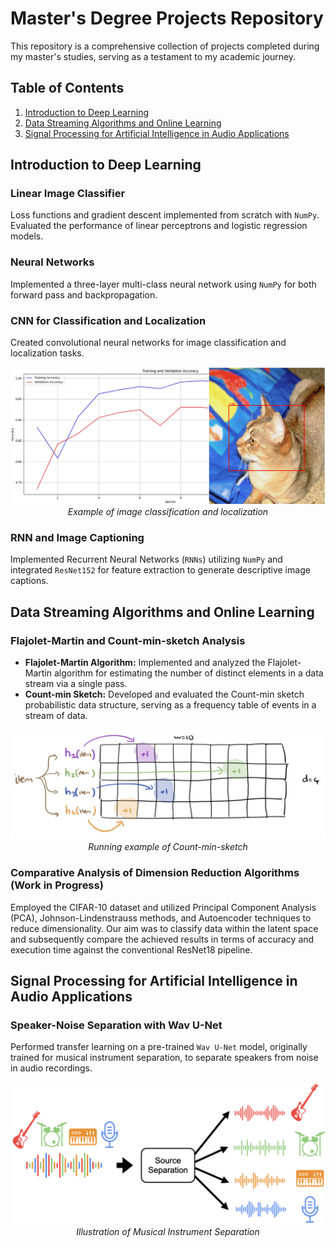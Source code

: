 # Master's Degree Projects Repository

This repository is a comprehensive collection of projects completed during my master's studies, serving as a testament to my academic journey.

## Table of Contents
1. [Introduction to Deep Learning](#introduction-to-deep-learning)
2. [Data Streaming Algorithms and Online Learning](#data-streaming-algorithms-and-online-learning)
3. [Signal Processing for Artificial Intelligence in Audio Applications](#signal-processing-for-artificial-intelligence-in-audio-applications)


## Introduction to Deep Learning <a name="introduction-to-deep-learning"></a>

### Linear Image Classifier
Loss functions and gradient descent implemented from scratch with `NumPy`. Evaluated the performance of linear perceptrons and logistic regression models.

### Neural Networks
Implemented a three-layer multi-class neural network using `NumPy` for both forward pass and backpropagation.

### CNN for Classification and Localization
Created convolutional neural networks for image classification and localization tasks.

<p align="center">
  <img src="https://github.com/YuvalSh1233/MScProjects/blob/main/images/1.jpg?raw=true" alt="Image Alt Text"><br>
  <em>Example of image classification and localization</em>
</p>

### RNN and Image Captioning
Implemented Recurrent Neural Networks (`RNNs`) utilizing `NumPy` and integrated `ResNet152` for feature extraction to generate descriptive image captions.

## Data Streaming Algorithms and Online Learning <a name="data-streaming-algorithms-and-online-learning"></a>

### Flajolet-Martin and Count-min-sketch Analysis
- **Flajolet-Martin Algorithm:** Implemented and analyzed the Flajolet-Martin algorithm for estimating the number of distinct elements in a data stream via a single pass.
- **Count-min Sketch:** Developed and evaluated the Count-min sketch probabilistic data structure, serving as a frequency table of events in a stream of data.

<p align="center">
  <img src="https://github.com/YuvalSh1233/MScProjects/blob/main/images/3.png?raw=true" alt="Image Alt Text"><br>
  <em>Running example of Count-min-sketch</em>
</p>

### Comparative Analysis of Dimension Reduction Algorithms (Work in Progress)
Employed the CIFAR-10 dataset and utilized Principal Component Analysis (PCA), Johnson-Lindenstrauss methods, and Autoencoder techniques to reduce dimensionality. Our aim was to classify data within the latent space and subsequently compare the achieved results in terms of accuracy and execution time against the conventional ResNet18 pipeline.

## Signal Processing for Artificial Intelligence in Audio Applications <a name="signal-processing-for-artificial-intelligence-in-audio-applications"></a>

### Speaker-Noise Separation with Wav U-Net
Performed transfer learning on a pre-trained `Wav U-Net` model, originally trained for musical instrument separation, to separate speakers from noise in audio recordings.

<p align="center">
  <img src="https://github.com/YuvalSh1233/MScProjects/blob/main/images/2.png?raw=true" alt="Image Alt Text"><br>
  <em>Illustration of Musical Instrument Separation</em>
</p>

